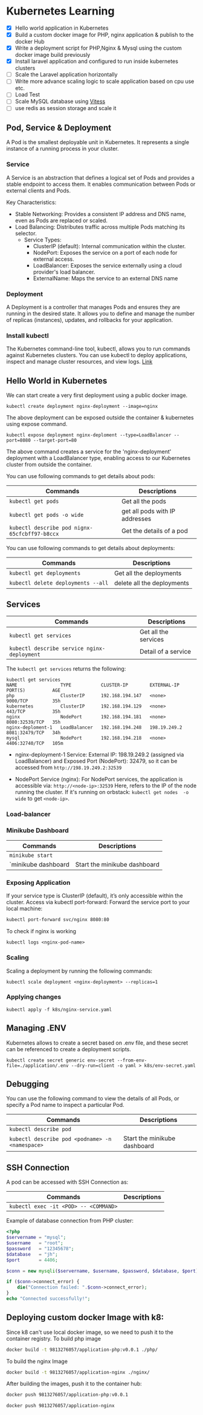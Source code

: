 # Kubernetes Learning
* [x] Hello world application in Kubernetes
* [x] Build a custom docker image for PHP, nginx application & publish to the docker Hub
* [x] Write a deployment script for PHP,Nginx & Mysql using the custom docker image build previously
* [x] Install laravel application and configured to run inside kubernetes clusters
* [ ] Scale the Laravel application horizontally
* [ ] Write more advance scaling logic to scale application based on cpu use etc.
* [ ] Load Test
* [ ] Scale MySQL database using [Vitess](https://planetscale.com/blog/what-is-vitess)
* [ ] use redis as session storage and scale it

## Pod, Service & Deployment
A Pod is the smallest deployable unit in Kubernetes. It represents a single instance of a running process in your cluster.

### Service
A Service is an abstraction that defines a logical set of Pods and provides a stable endpoint to access them. It enables communication between Pods or external clients and Pods.

Key Characteristics:
* Stable Networking: Provides a consistent IP address and DNS name, even as Pods are replaced or scaled.
* Load Balancing: Distributes traffic across multiple Pods matching its selector. 
  * Service Types:
    * ClusterIP (default): Internal communication within the cluster. 
    * NodePort: Exposes the service on a port of each node for external access. 
    * LoadBalancer: Exposes the service externally using a cloud provider's load balancer. 
    * ExternalName: Maps the service to an external DNS name

### Deployment
A Deployment is a controller that manages Pods and ensures they are running in the desired state. It allows you to define and manage the number of replicas (instances), updates, and rollbacks for your application.

### Install kubectl
The Kubernetes command-line tool, kubectl, allows you to run commands against Kubernetes clusters. You can use kubectl to deploy applications, inspect and manage cluster resources, and view logs.
[Link](https://kubernetes.io/docs/tasks/tools/)

## Hello World in Kubernetes
We can start create a very first deployment using a public docker image.
```shell
kubectl create deployment nginx-deployment --image=nginx
```

The above deployment can be exposed outside the container & kubernetes using expose command.
```shell
kubectl expose deployment nginx-deploment --type=LoadBalancer --port=8080 --target-port=80
```
The above command creates a service for the 'nginx-deployment' deployment with a LoadBalancer type, enabling access to our Kubernetes cluster from outside the container.

You can use following commands to get details about pods:

| Commands                                      | Descriptions                   |
|-----------------------------------------------|--------------------------------|
| `kubectl get pods`                            | Get all the pods               |
| `kubectl get pods -o wide`                    | get all pods with IP addresses |
| `kubectl describe pod nignx-65cfcbff97-b8ccx` | Get the details of a pod       |

You can use following commands to get details about deployments:

| Commands                           | Descriptions               | 
|------------------------------------|----------------------------|
| `kubectl get deployments`          | Get all the deployments    |
| `kubectl delete deployments --all` | delete all the deployments | 

## Services

| Commands                                   | Descriptions         |
|--------------------------------------------|----------------------|
| `kubectl get services`                     | Get all the services |
| `kubectl describe service nginx-deployment` | Detail of a service  |

The `kubectl get services` returns the following:
```shell
kubectl get services
NAME                TYPE           CLUSTER-IP        EXTERNAL-IP    PORT(S)          AGE
php                 ClusterIP      192.168.194.147   <none>         9000/TCP         35h
kubernetes          ClusterIP      192.168.194.129   <none>         443/TCP          35h
nginx               NodePort       192.168.194.181   <none>         8080:32539/TCP   35h
nginx-deploment-1   LoadBalancer   192.168.194.248   198.19.249.2   8081:32479/TCP   34h
mysql               NodePort       192.168.194.218   <none>         4406:32740/TCP   105m
```
* nginx-deployment-1 Service:
External IP: 198.19.249.2 (assigned via LoadBalancer) and Exposed Port (NodePort): 32479, so it can be accessed from `http://198.19.249.2:32539`

* NodePort Service (nginx):
For NodePort services, the application is accessible via: `http://<node-ip>:32539` Here, <node-ip> refers to the IP of the node running the cluster. If it's running on orbstack: `kubectl get nodes 
-o wide` to get `<node-ip>`.

### Load-balancer

### Minikube Dashboard

| Commands            | Descriptions                 |
|---------------------|------------------------------|
| `minikube start`    |                              |
| `minikube dashboard | Start the minikube dashboard | 

### Exposing Application
If your service type is ClusterIP (default), it’s only accessible within the cluster. Access via kubectl port-forward: Forward the service port to your local machine:
```bash
kubectl port-forward svc/nginx 8080:80
```

To check if nginx is working
```shell
kubectl logs <nginx-pod-name>
```

### Scaling 
Scaling a deployment by running the following commands:
```shell
kubectl scale deployment <nginx-deployment> --replicas=1
```

### Applying changes
```shell
kubectl apply -f k8s/nginx-service.yaml
```

## Managing .ENV
Kubernetes allows to create a secret based on .env file, and these secret can be referenced to create a deployment scripts.
```shell
kubectl create secret generic env-secret --from-env-file=./application/.env --dry-run=client -o yaml > k8s/env-secret.yaml
```


## Debugging
You can use the following command to view the details of all Pods, or specify a Pod name to inspect a particular Pod.

| Commands                                        | Descriptions                 |
|-------------------------------------------------|------------------------------|
| `kubectl describe pod`                          |                              |
| `kubectl describe pod <podname> -n <namespace>` | Start the minikube dashboard | 

## SSH Connection
A pod can be accessed with SSH Connection as:

| Commands                                        | Descriptions                 |
|-------------------------------------------------|------------------------------|
| `kubectl exec -it <POD> -- <COMMAND>`           |                              |

Example of database connection from PHP cluster:
```php
<?php
$servername = "mysql";
$username   = "root";
$password   = "12345678";
$database   = "jh";
$port       = 4406;

$conn = new mysqli($servername, $username, $password, $database, $port);

if ($conn->connect_error) {
    die("Connection failed: ".$conn->connect_error);
}
echo "Connected successfully!";
```

## Deploying custom docker Image with k8:
Since k8 can't use local docker image, so we need to push it to the container registry. To build php image

```bash
docker build -t 9813276057/application-php:v0.0.1 ./php/
```

To build the nginx Image

```bash
docker build -t 9813276057/application-nginx ./nginx/
```

After building the images, push it to the container hub:

```bash
docker push 9813276057/application-php:v0.0.1
```

```bash
docker push 9813276057/application-nginx
```

